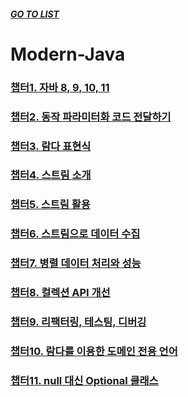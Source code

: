 ##### [GO TO LIST](../../../../../README.md)

# Modern-Java

### [챕터1. 자바 8, 9, 10, 11](chapter1/README.md)
### [챕터2. 동작 파라미터화 코드 전달하기](./chapter2/README.md) 
### [챕터3. 람다 표현식](./chapter3/README.md) 
### [챕터4. 스트림 소개](./chapter4/README.md) 
### [챕터5. 스트림 활용](./chapter5/README.md) 
### [챕터6. 스트림으로 데이터 수집](./chapter6/README.md) 
### [챕터7. 병렬 데이터 처리와 성능](./chapter7/README.md)
### [챕터8. 컬렉션 API 개선](./chapter8/README.md)
### [챕터9. 리팩터링, 테스팅, 디버깅](./chapter9/README.md)
### [챕터10. 람다를 이용한 도메인 전용 언어](./chapter10/README.md)
### [챕터11. null 대신 Optional 클래스](./chapter11/README.md)
